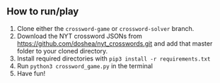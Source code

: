 ## How to run/play
1. Clone either the ```crossword-game``` or ```crossword-solver``` branch.
2. Download the NYT crossword JSONs from https://github.com/doshea/nyt_crosswords.git and add that master folder to your cloned directory.
3. Install required directories with ```pip3 install -r requirements.txt```
4. Run ```python3 crossword_game.py``` in the terminal
5. Have fun!
